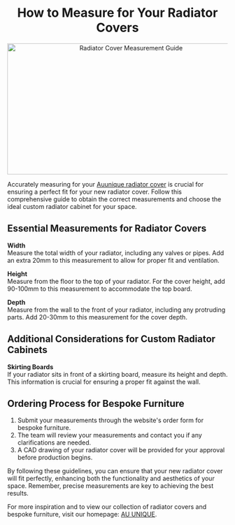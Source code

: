 
<h1 align="center">How to Measure for Your Radiator Covers</h1>

<p align="center">
<img src="https://i0.wp.com/auunique.co.uk/wp-content/uploads/2023/04/radiator-measuring-guide.jpg" alt="Radiator Cover Measurement Guide" style="width:550px;height:300px;">
</p>

Accurately measuring for your <a href="https://auunique.co.uk/">Auunique radiator cover</a> is crucial for ensuring a perfect fit for your new radiator cover. Follow this comprehensive guide to obtain the correct measurements and choose the ideal custom radiator cabinet for your space.

## Essential Measurements for Radiator Covers

**Width**  
Measure the total width of your radiator, including any valves or pipes. Add an extra 20mm to this measurement to allow for proper fit and ventilation.

**Height**  
Measure from the floor to the top of your radiator. For the cover height, add 90-100mm to this measurement to accommodate the top board.

**Depth**  
Measure from the wall to the front of your radiator, including any protruding parts. Add 20-30mm to this measurement for the cover depth.

## Additional Considerations for Custom Radiator Cabinets

**Skirting Boards**  
If your radiator sits in front of a skirting board, measure its height and depth. This information is crucial for ensuring a proper fit against the wall.

## Ordering Process for Bespoke Furniture

1. Submit your measurements through the website's order form for bespoke furniture.
2. The team will review your measurements and contact you if any clarifications are needed.
3. A CAD drawing of your radiator cover will be provided for your approval before production begins.

By following these guidelines, you can ensure that your new radiator cover will fit perfectly, enhancing both the functionality and aesthetics of your space. Remember, precise measurements are key to achieving the best results.

For more inspiration and to view our collection of radiator covers and bespoke furniture, visit our homepage: <a href="https://auunique.co.uk/">AU UNIQUE</a>.
